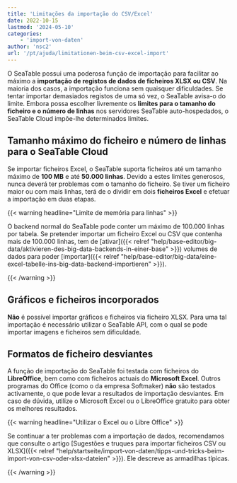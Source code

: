 ```yaml
---
title: 'Limitações da importação do CSV/Excel'
date: 2022-10-15
lastmod: '2024-05-10'
categories:
    - 'import-von-daten'
author: 'nsc2'
url: '/pt/ajuda/limitationen-beim-csv-excel-import'
---
```


O SeaTable possui uma poderosa função de importação para facilitar ao máximo a **importação de registos de dados de ficheiros XLSX ou CSV**. Na maioria dos casos, a importação funciona sem quaisquer dificuldades. Se tentar importar demasiados registos de uma só vez, o SeaTable avisa-o do limite. Embora possa escolher livremente os **limites para o tamanho do ficheiro e o número de linhas** nos servidores SeaTable auto-hospedados, o SeaTable Cloud impõe-lhe determinados limites.

## Tamanho máximo do ficheiro e número de linhas para o SeaTable Cloud

Se importar ficheiros Excel, o SeaTable suporta ficheiros até um tamanho máximo de **100 MB** e até **50.000 linhas**. Devido a estes limites generosos, nunca deverá ter problemas com o tamanho do ficheiro. Se tiver um ficheiro maior ou com mais linhas, terá de o dividir em dois **ficheiros Excel** e efetuar a importação em duas etapas.

{{< warning  headline="Limite de memória para linhas" >}}

O backend normal do SeaTable pode conter um máximo de 100.000 linhas por tabela. Se pretender importar um ficheiro Excel ou CSV que contenha mais de 100.000 linhas, tem de [ativar]({{< relref "help/base-editor/big-data/aktivieren-des-big-data-backends-in-einer-base" >}}) volumes de dados para poder [importar]({{< relref "help/base-editor/big-data/eine-excel-tabelle-ins-big-data-backend-importieren" >}}).

{{< /warning >}}

## Gráficos e ficheiros incorporados

**Não** é possível importar gráficos e ficheiros via ficheiro XLSX. Para uma tal importação é necessário utilizar o SeaTable API, com o qual se pode importar imagens e ficheiros sem dificuldade.

## Formatos de ficheiro desviantes

A função de importação do SeaTable foi testada com ficheiros do **LibreOffice**, bem como com ficheiros actuais do **Microsoft Excel**. Outros programas do Office (como o da empresa Softmaker) **não** são testados activamente, o que pode levar a resultados de importação desviantes. Em caso de dúvida, utilize o Microsoft Excel ou o LibreOffice gratuito para obter os melhores resultados.

{{< warning  headline="Utilizar o Excel ou o Libre Office" >}}

Se continuar a ter problemas com a importação de dados, recomendamos que consulte o artigo [Sugestões e truques para importar ficheiros CSV ou XLSX]({{< relref "help/startseite/import-von-daten/tipps-und-tricks-beim-import-von-csv-oder-xlsx-dateien" >}}). Ele descreve as armadilhas típicas.

{{< /warning >}}
